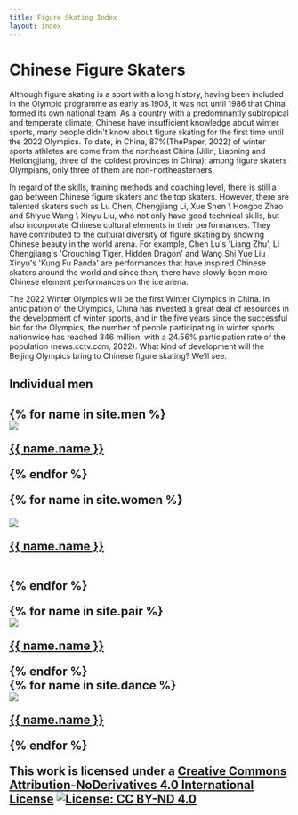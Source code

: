 ```yaml
---
title: Figure Skating Index
layout: index
---
```

<h1>Chinese Figure Skaters</h1>


<p class="para">Although figure skating is a sport with a long history, having been included in the Olympic programme as early as 1908, it was not until 1986 that China formed its own national team. As a country with a predominantly subtropical and temperate climate, Chinese have insufficient knowledge about winter sports, many people didn't know about figure skating for the first time until the 2022 Olympics. To date, in China, 87%(ThePaper, 2022) of winter sports athletes are come from the northeast China (Jilin, Liaoning and Heilongjiang, three of the coldest provinces in China); among figure skaters Olympians, only three of them are non-northeasterners. 
</p>

<p class="para">In regard of the skills, training methods and coaching level, there is still a gap between Chinese figure skaters and the top skaters. However, there are talented skaters such as Lu Chen, Chengjiang Li, Xue Shen \ Hongbo Zhao and Shiyue Wang \ Xinyu Liu, who not only have good technical skills, but also incorporate Chinese cultural elements in their performances. They have contributed to the cultural diversity of figure skating by showing Chinese beauty in the world arena. For example, Chen Lu's 'Liang Zhu', Li Chengjiang's 'Crouching Tiger, Hidden Dragon' and Wang Shi Yue Liu Xinyu's 'Kung Fu Panda' are performances that have inspired Chinese skaters around the world and since then, there have slowly been more Chinese element performances on the ice arena.
</p>

<p class="para">The 2022 Winter Olympics will be the first Winter Olympics in China. In anticipation of the Olympics, China has invested a great deal of resources in the development of winter sports, and in the five years since the successful bid for the Olympics, the number of people participating in winter sports nationwide has reached 346 million, with a 24.56% participation rate of the population (news.cctv.com, 2022). What kind of development will the Beijing Olympics bring to Chinese figure skating? We’ll see.
</p>

<h2>Individual men<h2>
<div class="line2"></div>
    
<div class="gallary">  
    {% for name in site.men %}
        <div class="card">
         <a href = "{{ name.url | relative_url }}"><img src="{{ name.img-url }}"></a>
         <p class="card-name"><a href = "{{ name.url | relative_url }}">{{ name.name }}</a></p>
 </div>   
{% endfor %} 
</div>  

<div class="line2"></div>
    
<div class="gallary">  

{% for name in site.women %}
          <div class="card">
            <a href = "{{ name.url | relative_url }}"><img src="{{ name.img-url }}"></a>
            <p class="card-name"><a href = "{{ name.url | relative_url }}">{{ name.name }}</a></p>
          </div>    
{% endfor %}
</div>  

<div class="line2"></div>
    
<div class="gallary">  
{% for name in site.pair %}
   <div class="card">
     <a href = "{{ name.url | relative_url }}"><img src="{{ name.img-url }}"></a>
     <p class="card-name"><a href = "{{ name.url | relative_url }}">{{ name.name }}</a></p>
    </div>  
{% endfor %}
</div>  

<div class="line2"></div>
    
<div class="gallary">  
{% for name in site.dance %}
        <div class="card">
          <a href = "{{ name.url | relative_url }}"><img src="{{ name.img-url }}"></a>
          <p class="card-name"><a href = "{{ name.url | relative_url }}">{{ name.name }}</a></p>
        </div>   
{% endfor %}
</div>  



This work is licensed under a
[Creative Commons Attribution-NoDerivatives 4.0 International License](https://creativecommons.org/licenses/by-nd/4.0/)
[![License: CC BY-ND 4.0](https://img.shields.io/badge/License-CC_BY--ND_4.0-lightgrey.svg)](https://creativecommons.org/licenses/by-nd/4.0/)


